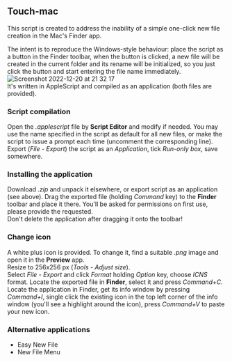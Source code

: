 ## Touch-mac
This script is created to address the inability of a simple one-click new file creation in the Mac's Finder app.  

The intent is to reproduce the Windows-style behaviour: place the script as a button in the Finder toolbar, when the button is clicked, a new file will be created in the current folder and its rename will be initialized, so you just click the button and start entering the file name immediately.  
![Screenshot 2022-12-20 at 21 32 17](https://user-images.githubusercontent.com/86118729/208717503-f064f485-5a5e-46f0-aa33-efe22cb20f5c.png)  
It's written in AppleScript and compiled as an application (both files are provided).  

### Script compilation
Open the *.applescript* file by **Script Editor** and modify if needed. You may use the name specified in the script as default for all new files, or make the script to issue a prompt each time (uncomment the corresponding line).  
Export (*File* - *Export*) the script as an *Application*, tick *Run-only box*, save somewhere. 

### Installing the application
Download *.zip* and unpack it elsewhere, or export script as an application (see above).
Drag the exported file (holding *Command* key) to the **Finder** toolbar and place it there. You'll be asked for permissions on first use, please provide the requested.  
Don't delete the application after dragging it onto the toolbar!

### Change icon
A white plus icon is provided. To change it, find a suitable *.png* image and open it in the **Preview** app.  
Resize to 256x256 px (*Tools* - *Adjust size*).  
Select *File - Export* and click *Format* holding *Option* key, choose *ICNS* format.
Locate the exported file in **Finder**, select it and press *Command+C*.  
Locate the application in Finder, get its info window by pressing *Command+I*, single click the existing icon in the top left corner of the info window (you'll see a highlight around the icon), press *Command+V* to paste your new icon. 

### Alternative applications
* Easy New File
* New File Menu
